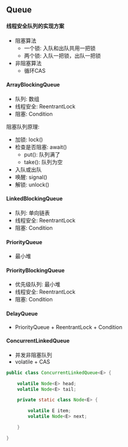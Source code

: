 ## Queue

#### 线程安全队列的实现方案

* 阻塞算法
    * 一个锁: 入队和出队共用一把锁
    * 两个锁: 入队一把锁，出队一把锁
* 非阻塞算法
    * 循环CAS

#### ArrayBlockingQueue

* 队列: 数组
* 线程安全: ReentrantLock
* 阻塞: Condition

阻塞队列原理:

* 加锁: lock()
* 检查是否阻塞: await()
    * put(): 队列满了
    * take(): 队列为空
* 入队或出队
* 唤醒: signal()
* 解锁: unlock()

#### LinkedBlockingQueue

* 队列: 单向链表
* 线程安全: ReentrantLock
* 阻塞: Condition

#### PriorityQueue

* 最小堆

#### PriorityBlockingQueue

* 优先级队列: 最小堆
* 线程安全: ReentrantLock
* 阻塞: Condition

#### DelayQueue

* PriorityQueue + ReentrantLock + Condition

#### ConcurrentLinkedQueue

* 并发非阻塞队列
* volatile + CAS

```java
public class ConcurrentLinkedQueue<E> {

    volatile Node<E> head;
    volatile Node<E> tail;

    private static class Node<E> {

        volatile E item;
        volatile Node<E> next;

    }

}
```
